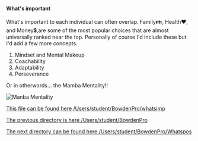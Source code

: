 #### What's important

What's important to each individual can often 
overlap. Family:family:, Health:hearts:, and Money:heavy_dollar_sign:,are some of the 
most popular choices that are almost universally 
ranked near the top. Personally of course I'd 
include these but I'd add a few more concepts.

1. Mindset and Mental Makeup
2. Coachability
3. Adaptability
4. Perseverance

Or in otherwords... the Mamba Mentality!!

![Manba Mentality](https://i.pinimg.com/originals/64/72/73/647273ee975be3d24b40d308a286e542.png)

<ins>This file can be found here /Users/student/BowdenPro/whatsimp</ins>

<ins>The previous directory is here /Users/student/BowdenPro</ins>

<ins>The next directory can be found here /Users/student/BowdenPro/Whatspos</ins>

